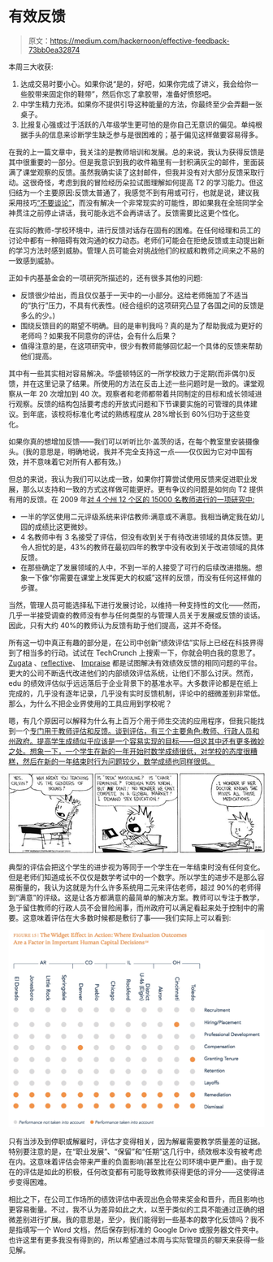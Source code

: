 # 有效反馈

> 原文：<https://medium.com/hackernoon/effective-feedback-73bb0ea32874>

本周三大收获:

1.  达成交易时要小心。如果你说“是的，好吧，如果你完成了讲义，我会给你一些胶带来固定你的鞋带”，然后你忘了拿胶带，准备好愤怒吧。
2.  中学生精力充沛。如果你不提供引导这种能量的方法，你最终至少会弄翻一张桌子。
3.  比报复心强或过于活跃的八年级学生更可怕的是你自己无意识的偏见。单纯根据手头的信息来诊断学生缺乏参与是很困难的；基于偏见这样做要容易得多。

在我的上一篇文章中，我关注的是教师培训和发展。总的来说，我认为获得反馈是其中很重要的一部分。但是我意识到我的收件箱里有一封积满灰尘的邮件，里面装满了课堂观察的反馈。虽然我确实读了这封邮件，但我并没有对大部分反馈采取行动。这很奇怪，考虑到我的冒险经历朵拉试图理解如何提高 T2 的学习能力。但这归结为一个主要原因:反馈太普通了，我感觉不到有用或可行，也就是说，建议我采用技巧[“不要谈论”](https://tlaconline.com/training/view/1489)，而没有解决一个非常现实的可能性，即如果我在全班同学全神贯注之前停止讲话，我可能永远不会再讲话了。反馈需要比这更个性化。

在实际的教师-学校环境中，进行反馈对话存在固有的困难。在任何经理和员工的讨论中都有一种阻碍有效沟通的权力动态。老师们可能会在拒绝反馈或主动提出新的学习方法时感到威胁。管理人员可能会对挑战他们的权威和教师之间来之不易的一致感到威胁。

正如卡内基基金会的一项研究所描述的，还有很多其他的问题:

*   反馈很少给出，而且仅仅基于一天中的一小部分。这给老师施加了不适当的“执行”压力，不具有代表性。(经合组织的这项研究凸显了各国之间的反馈是多么的少。)
*   围绕反馈目的的期望不明确。目的是审判我吗？真的是为了帮助我成为更好的老师吗？如果我不同意你的评估，会有什么后果？
*   值得注意的是，在这项研究中，很少有教师能够回忆起一个具体的反馈来帮助他们提高。

其中有一些其实相对容易解决。华盛顿特区的一所学校致力于定期(而非偶尔)反馈，并在这里记录了结果。所使用的方法在反击上述一些问题时是一致的。课堂观察从一年 20 次增加到 40 次。观察者和老师都带着共同制定的目标和成长领域进行观察。反馈的结构包括要考虑的开放式问题和下节课要实施的可管理的具体建议。到年底，该校将标准化考试的熟练程度从 28%增长到 60%归功于这些变化。

如果你真的想增加反馈——我们可以听听比尔·盖茨的话，在每个教室里安装摄像头。(我的意思是，明确地说，我并不完全支持这一点——仅仅因为它对中国有效，并不意味着它对所有人都有效。)

但总的来说，我认为我们可以达成一致，如果你打算尝试使用反馈来促进职业发展，那么以支持和一致的方式这样做可能更好。更有争议的问题是如何向 T2 提供有用的反馈。在 2009 年[对 4 个州 12 个区的 15000 名教师进行的一项研究中:](https://tntp.org/assets/documents/TheWidgetEffect_2nd_ed.pdf)

*   一半的学区使用二元评级系统来评估教师:满意或不满意。我相当确定我在幼儿园的成绩比这更微妙。
*   4 名教师中有 3 名接受了评估，但没有收到关于有待改进领域的具体反馈。更令人担忧的是，43%的教师在最初四年的教学中没有收到关于改进领域的具体反馈。
*   在那些确定了发展领域的人中，不到一半的人接受了可行的后续改进措施。想象一下像“你需要在课堂上发挥更大的权威”这样的反馈，而没有任何这样做的步骤。

当然，管理人员可能选择私下进行发展讨论，以维持一种支持性的文化——然而，几乎一半接受调查的教师没有参与任何类型的与管理人员关于发展或反馈的谈话。因此，只有大约 40%的教师认为反馈有助于他们提高，这并不奇怪。

所有这一切中真正有趣的部分是，在公司中创新“绩效评估”实际上已经在科技界得到了相当多的行动。试试在 TechCrunch 上搜索一下，你就会明白我的意思了。 [Zugata](https://www.zugata.com/) 、[reflective](https://www.reflektive.com/)、 [Impraise](https://www.impraise.com/) 都是试图解决有效绩效反馈的相同问题的平台。更大的公司不断迭代改进他们的内部绩效评估系统，让他们不那么讨厌。然而，edu 的绩效评估似乎远远落后于企业背景下的基准水平。大多数评论都是在纸上完成的，几乎没有逐年记录，几乎没有实时反馈机制，评论中的细微差别非常低。那么，为什么不把企业界使用的工具应用到学校呢？

嗯，有几个原因可以解释为什么有上百万个用于师生交流的应用程序，但我只能找到一个[专门用于教师评估和反馈。谈到评估，有三个主要角色:教师、行政人员和州政府。提高学生成绩似乎应该是一个容易实现的目标——但这其中还有更多微妙之处。想象一下，一个学生在新的一年开始时数学成绩很低，对学校的态度很糟糕，然后在新的一年结束时行为问题较少，数学成绩也同样很低。](http://whetstoneeducation.com)

![](img/cf95e975513145face5c83d55983d006.png)

典型的评估会把这个学生的进步视为等同于一个学生在一年结束时没有任何变化。但是老师们知道成长不仅仅是数学考试中的一个数字。所以学生的进步不是那么容易衡量的，我认为这就是为什么许多系统用二元来评估老师，超过 90%的老师得到“满意”的评级。这是让各方都满意的最简单的解决方案。教师可以专注于教学，急于留住教师的行政人员不会冒险闹事，而州政府可以满足看起来处于控制中的需要。这意味着评估在大多数时候都是敷衍了事——我们实际上可以看到:

![](img/deb3b83a39a0c4b9b317d362f13da5bc.png)

只有当涉及到停职或解雇时，评估才变得相关，因为解雇需要教学质量差的证据。特别要注意的是，在“职业发展”、“保留”和“任期”这几行中，绩效根本没有被考虑在内。这意味着评估会带来严重的负面影响(甚至比在公司环境中更严重)。由于现在的评估是如此的积极，任何改变都有可能导致教师获得更低的评分——这使得进步变得困难。

相比之下，在公司工作场所的绩效评估中表现出色会带来奖金和晋升，而且影响也更容易衡量。不过，我不认为差异如此之大，以至于类似的工具不能通过正确的细微差别进行扩展。我的意思是，至少，我们能得到一些基本的数字化反馈吗？我不是指填写一个 Word 文档，然后保存到标准的 Google Drive 或服务器文件夹中。也许这里有更多我没有得到的，所以希望通过本周与实际管理员的聊天来获得一些见解。